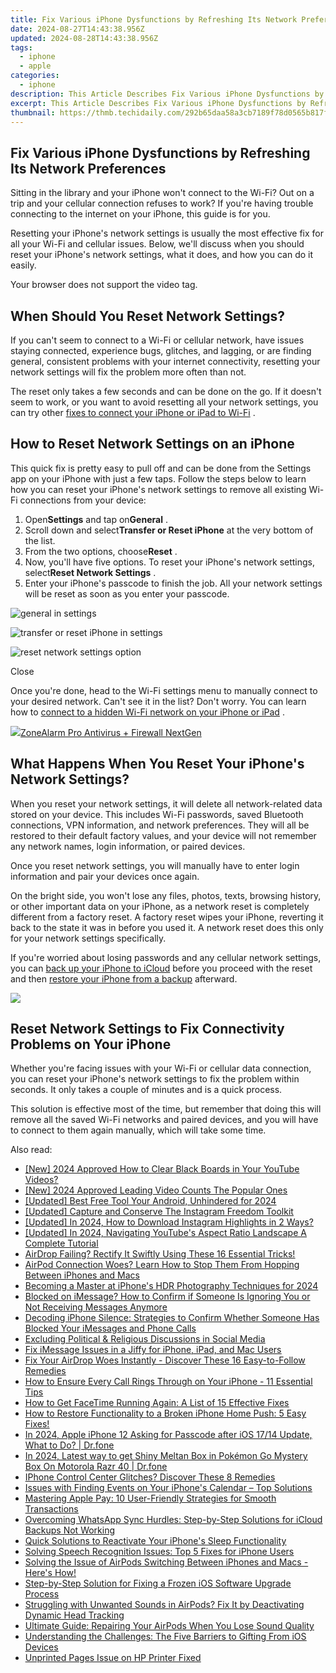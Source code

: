 ```yaml
---
title: Fix Various iPhone Dysfunctions by Refreshing Its Network Preferences
date: 2024-08-27T14:43:38.956Z
updated: 2024-08-28T14:43:38.956Z
tags:
  - iphone
  - apple
categories:
  - iphone
description: This Article Describes Fix Various iPhone Dysfunctions by Refreshing Its Network Preferences
excerpt: This Article Describes Fix Various iPhone Dysfunctions by Refreshing Its Network Preferences
thumbnail: https://thmb.techidaily.com/292b65daa58a3cb7189f78d0565b817f09110724b35903d3b3e9b8eb64f84eb9.jpg
---
```


## Fix Various iPhone Dysfunctions by Refreshing Its Network Preferences

 Sitting in the library and your iPhone won't connect to the Wi-Fi? Out on a trip and your cellular connection refuses to work? If you're having trouble connecting to the internet on your iPhone, this guide is for you.

 Resetting your iPhone's network settings is usually the most effective fix for all your Wi-Fi and cellular issues. Below, we'll discuss when you should reset your iPhone's network settings, what it does, and how you can do it easily.

 Your browser does not support the video tag.

## When Should You Reset Network Settings?

 If you can't seem to connect to a Wi-Fi or cellular network, have issues staying connected, experience bugs, glitches, and lagging, or are finding general, consistent problems with your internet connectivity, resetting your network settings will fix the problem more often than not.

 The reset only takes a few seconds and can be done on the go. If it doesn't seem to work, or you want to avoid resetting all your network settings, you can try other [fixes to connect your iPhone or iPad to Wi-Fi](https://www.makeuseof.com/iphone-ipad-wont-connect-to-wi-fi/) .

## How to Reset Network Settings on an iPhone

 This quick fix is pretty easy to pull off and can be done from the Settings app on your iPhone with just a few taps. Follow the steps below to learn how you can reset your iPhone's network settings to remove all existing Wi-Fi connections from your device:

1. Open**Settings** and tap on**General** .
2. Scroll down and select**Transfer or Reset iPhone** at the very bottom of the list.
3. From the two options, choose**Reset** .
4. Now, you'll have five options. To reset your iPhone's network settings, select**Reset Network Settings** .
5. Enter your iPhone's passcode to finish the job. All your network settings will be reset as soon as you enter your passcode.

![general in settings](https://static1.makeuseofimages.com/wordpress/wp-content/uploads/2023/01/general-in-settings.jpg)

![transfer or reset iPhone in settings](https://static1.makeuseofimages.com/wordpress/wp-content/uploads/2023/01/transfer-or-reset-iphone-in-settings.jpg)

![reset network settings option](https://static1.makeuseofimages.com/wordpress/wp-content/uploads/2023/01/reset-network-settings-option.jpg)

Close

 Once you're done, head to the Wi-Fi settings menu to manually connect to your desired network. Can't see it in the list? Don't worry. You can learn how to [connect to a hidden Wi-Fi network on your iPhone or iPad](https://www.makeuseof.com/how-to-connect-to-hidden-wi-fi-network-iphone/) .

<!-- affiliate ads begin -->
<a href="https://estore.zonealarm.com/order/checkout.php?PRODS=38658749&QTY=1&AFFILIATE=108875&CART=1"><img src="https://sc1.checkpoint.com/sc1/za/images/boxes/pa_500.png" border="0">ZoneAlarm Pro Antivirus + Firewall NextGen</a>
<!-- affiliate ads end -->
## What Happens When You Reset Your iPhone's Network Settings?

 When you reset your network settings, it will delete all network-related data stored on your device. This includes Wi-Fi passwords, saved Bluetooth connections, VPN information, and network preferences. They will all be restored to their default factory values, and your device will not remember any network names, login information, or paired devices.

 Once you reset network settings, you will manually have to enter login information and pair your devices once again.

 On the bright side, you won't lose any files, photos, texts, browsing history, or other important data on your iPhone, as a network reset is completely different from a factory reset. A factory reset wipes your iPhone, reverting it back to the state it was in before you used it. A network reset does this only for your network settings specifically.

 If you're worried about losing passwords and any cellular network settings, you can [back up your iPhone to iCloud](https://www.makeuseof.com/tag/how-to-backup-iphone-ipad/) before you proceed with the reset and then [restore your iPhone from a backup](https://www.makeuseof.com/tag/restore-iphone-ipad-from-backup/) afterward.

<!-- affiliate ads begin -->
<a href="https://store.absolute.com/order/checkout.php?PRODS=4601998&QTY=1&AFFILIATE=108875&CART=1"><img src="https://secure.avangate.com/images/merchant/ef70e26a0b5da778eda3f48014d087cd/728x90_larger-shield.jpg" border="0"></a>
<!-- affiliate ads end -->
## Reset Network Settings to Fix Connectivity Problems on Your iPhone

 Whether you're facing issues with your Wi-Fi or cellular data connection, you can reset your iPhone's network settings to fix the problem within seconds. It only takes a couple of minutes and is a quick process.

 This solution is effective most of the time, but remember that doing this will remove all the saved Wi-Fi networks and paired devices, and you will have to connect to them again manually, which will take some time.

<ins class="adsbygoogle"
     style="display:block"
     data-ad-format="autorelaxed"
     data-ad-client="ca-pub-7571918770474297"
     data-ad-slot="1223367746"></ins>



<ins class="adsbygoogle"
     style="display:block"
     data-ad-client="ca-pub-7571918770474297"
     data-ad-slot="8358498916"
     data-ad-format="auto"
     data-full-width-responsive="true"></ins>

<span class="atpl-alsoreadstyle">Also read:</span>
<div><ul>
<li><a href="https://youtube-data.techidaily.com/024-approved-how-to-clear-black-boards-in-your-youtube-videos/"><u>[New] 2024 Approved  How to Clear Black Boards in Your YouTube Videos?</u></a></li>
<li><a href="https://facebook-videos.techidaily.com/new-2024-approved-leading-video-counts-the-popular-ones/"><u>[New] 2024 Approved  Leading Video Counts  The Popular Ones</u></a></li>
<li><a href="https://on-screen-recording.techidaily.com/updated-best-free-tool-your-android-unhindered-for-2024/"><u>[Updated] Best Free Tool  Your Android, Unhindered for 2024</u></a></li>
<li><a href="https://instagram-videos.techidaily.com/updated-capture-and-conserve-the-instagram-freedom-toolkit/"><u>[Updated] Capture and Conserve  The Instagram Freedom Toolkit</u></a></li>
<li><a href="https://instagram-clips.techidaily.com/updated-in-2024-how-to-download-instagram-highlights-in-2-ways/"><u>[Updated] In 2024, How to Download Instagram Highlights in 2 Ways?</u></a></li>
<li><a href="https://youtube-web.techidaily.com/ed-in-2024-navigating-youtubes-aspect-ratio-landscape-a-complete-tutorial/"><u>[Updated] In 2024, Navigating YouTube's Aspect Ratio Landscape  A Complete Tutorial</u></a></li>
<li><a href="https://fox-that.techidaily.com/airdrop-failing-rectify-it-swiftly-using-these-16-essential-tricks/"><u>AirDrop Failing? Rectify It Swiftly Using These 16 Essential Tricks!</u></a></li>
<li><a href="https://fox-that.techidaily.com/airpod-connection-woes-learn-how-to-stop-them-from-hopping-between-iphones-and-macs/"><u>AirPod Connection Woes? Learn How to Stop Them From Hopping Between iPhones and Macs</u></a></li>
<li><a href="https://fox-hovers.techidaily.com/becoming-a-master-at-iphones-hdr-photography-techniques-for-2024/"><u>Becoming a Master at iPhone's HDR Photography Techniques for 2024</u></a></li>
<li><a href="https://fox-that.techidaily.com/blocked-on-imessage-how-to-confirm-if-someone-is-ignoring-you-or-not-receiving-messages-anymore/"><u>Blocked on iMessage? How to Confirm if Someone Is Ignoring You or Not Receiving Messages Anymore</u></a></li>
<li><a href="https://fox-that.techidaily.com/decoding-iphone-silence-strategies-to-confirm-whether-someone-has-blocked-your-imessages-and-phone-calls/"><u>Decoding iPhone Silence: Strategies to Confirm Whether Someone Has Blocked Your iMessages and Phone Calls</u></a></li>
<li><a href="https://facebook.techidaily.com/excluding-political-and-religious-discussions-in-social-media/"><u>Excluding Political & Religious Discussions in Social Media</u></a></li>
<li><a href="https://fox-that.techidaily.com/fix-imessage-issues-in-a-jiffy-for-iphone-ipad-and-mac-users/"><u>Fix iMessage Issues in a Jiffy for iPhone, iPad, and Mac Users</u></a></li>
<li><a href="https://fox-that.techidaily.com/fix-your-airdrop-woes-instantly-discover-these-16-easy-to-follow-remedies/"><u>Fix Your AirDrop Woes Instantly - Discover These 16 Easy-to-Follow Remedies</u></a></li>
<li><a href="https://fox-that.techidaily.com/how-to-ensure-every-call-rings-through-on-your-iphone-11-essential-tips/"><u>How to Ensure Every Call Rings Through on Your iPhone - 11 Essential Tips</u></a></li>
<li><a href="https://fox-that.techidaily.com/how-to-get-facetime-running-again-a-list-of-15-effective-fixes/"><u>How to Get FaceTime Running Again: A List of 15 Effective Fixes</u></a></li>
<li><a href="https://fox-that.techidaily.com/1721468804050-how-to-restore-functionality-to-a-broken-iphone-home-push-5-easy-fixes/"><u>How to Restore Functionality to a Broken iPhone Home Push: 5 Easy Fixes!</u></a></li>
<li><a href="https://iphone-unlock.techidaily.com/in-2024-apple-iphone-12-asking-for-passcode-after-ios-1714-update-what-to-do-drfone-by-drfone-ios/"><u>In 2024, Apple iPhone 12 Asking for Passcode after iOS 17/14 Update, What to Do? | Dr.fone</u></a></li>
<li><a href="https://android-pokemon-go.techidaily.com/in-2024-latest-way-to-get-shiny-meltan-box-in-pokemon-go-mystery-box-on-motorola-razr-40-drfone-by-drfone-virtual-android/"><u>In 2024, Latest way to get Shiny Meltan Box in Pokémon Go Mystery Box On Motorola Razr 40 | Dr.fone</u></a></li>
<li><a href="https://fox-that.techidaily.com/iphone-control-center-glitches-discover-these-8-remedies/"><u>IPhone Control Center Glitches? Discover These 8 Remedies</u></a></li>
<li><a href="https://fox-that.techidaily.com/issues-with-finding-events-on-your-iphones-calendar-top-solutions/"><u>Issues with Finding Events on Your iPhone's Calendar – Top Solutions</u></a></li>
<li><a href="https://fox-that.techidaily.com/mastering-apple-pay-10-user-friendly-strategies-for-smooth-transactions/"><u>Mastering Apple Pay: 10 User-Friendly Strategies for Smooth Transactions</u></a></li>
<li><a href="https://fox-that.techidaily.com/overcoming-whatsapp-sync-hurdles-step-by-step-solutions-for-icloud-backups-not-working/"><u>Overcoming WhatsApp Sync Hurdles: Step-by-Step Solutions for iCloud Backups Not Working</u></a></li>
<li><a href="https://fox-that.techidaily.com/quick-solutions-to-reactivate-your-iphones-sleep-functionality/"><u>Quick Solutions to Reactivate Your iPhone's Sleep Functionality</u></a></li>
<li><a href="https://fox-that.techidaily.com/solving-speech-recognition-issues-top-5-fixes-for-iphone-users/"><u>Solving Speech Recognition Issues: Top 5 Fixes for iPhone Users</u></a></li>
<li><a href="https://fox-that.techidaily.com/solving-the-issue-of-airpods-switching-between-iphones-and-macs-heres-how/"><u>Solving the Issue of AirPods Switching Between iPhones and Macs - Here's How!</u></a></li>
<li><a href="https://fox-that.techidaily.com/step-by-step-solution-for-fixing-a-frozen-ios-software-upgrade-process/"><u>Step-by-Step Solution for Fixing a Frozen iOS Software Upgrade Process</u></a></li>
<li><a href="https://fox-that.techidaily.com/struggling-with-unwanted-sounds-in-airpods-fix-it-by-deactivating-dynamic-head-tracking/"><u>Struggling with Unwanted Sounds in AirPods? Fix It by Deactivating Dynamic Head Tracking</u></a></li>
<li><a href="https://fox-that.techidaily.com/ultimate-guide-repairing-your-airpods-when-you-lose-sound-quality/"><u>Ultimate Guide: Repairing Your AirPods When You Lose Sound Quality</u></a></li>
<li><a href="https://fox-that.techidaily.com/understanding-the-challenges-the-five-barriers-to-gifting-from-ios-devices/"><u>Understanding the Challenges: The Five Barriers to Gifting From iOS Devices</u></a></li>
<li><a href="https://printer-issues.techidaily.com/unprinted-pages-issue-on-hp-printer-fixed/"><u>Unprinted Pages Issue on HP Printer Fixed</u></a></li>
</ul></div>

